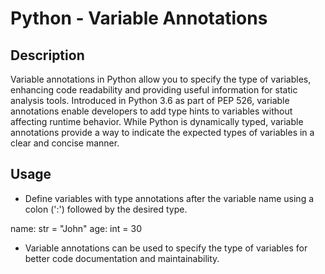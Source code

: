 # Python - Variable Annotations

## Description
Variable annotations in Python allow you to specify the type of variables, enhancing code readability and providing useful information for static analysis tools. Introduced in Python 3.6 as part of PEP 526, variable annotations enable developers to add type hints to variables without affecting runtime behavior. While Python is dynamically typed, variable annotations provide a way to indicate the expected types of variables in a clear and concise manner.

## Usage

- Define variables with type annotations after the variable name using a colon (':') followed by the desired type.

name: str = "John"
age: int = 30

- Variable annotations can be used to specify the type of variables for better code documentation and maintainability.
